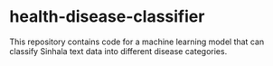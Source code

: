 # health-disease-classifier
This repository contains code for a machine learning model that can classify Sinhala text data into different disease categories.
